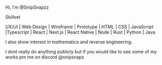 Hi, I’m @SnipSnapzz

Skillset

UX/UI | Web Design | Wireframe | Prototype | HTML | CSS | JavaScript |Typescript | React | Next.js | React Native | Node | Rust | Python | Java 

I also show interest in mathematics and reverse engineering. 


I dont really do anything publicly but if you would like to see some of my works pm me on discord @snipsnapz
<!---
SnipSnapzz/SnipSnapzz is a ✨ special ✨ repository because its `README.md` (this file) appears on your GitHub profile.
You can click the Preview link to take a look at your changes.
--->
